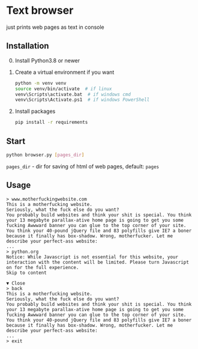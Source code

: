 # Text browser

just prints web pages as text in console

## Installation

0. Install Python3.8 or newer
1. Create a virtual environment if you want
    
    ```bash
    python -m venv venv
    source venv/bin/activate  # if linux
    venv\Scripts\activate.bat  # if windows cmd
    venv\Scripts\Activate.ps1  # if windows PowerShell
    ```

2. Install packages

    ```bash
    pip install -r requirements
    ```

## Start

```bash
python browser.py [pages_dir]
```
`pages_dir` - dir for saving of html of web pages, default: `pages`

## Usage

```
> www.motherfuckingwebsite.com
This is a motherfucking website.
Seriously, what the fuck else do you want?
You probably build websites and think your shit is special. You think your 13 megabyte parallax-ative home page is going to get you some fucking Awwward banner you can glue to the top corner of your site. You think your 40-pound jQuery file and 83 polyfills give IE7 a boner because it finally has box-shadow. Wrong, motherfucker. Let me describe your perfect-ass website:
...
> python.org
Notice: While Javascript is not essential for this website, your interaction with the content will be limited. Please turn Javascript on for the full experience. 
Skip to content

▼ Close
> back
This is a motherfucking website.
Seriously, what the fuck else do you want?
You probably build websites and think your shit is special. You think your 13 megabyte parallax-ative home page is going to get you some fucking Awwward banner you can glue to the top corner of your site. You think your 40-pound jQuery file and 83 polyfills give IE7 a boner because it finally has box-shadow. Wrong, motherfucker. Let me describe your perfect-ass website:
...
> exit
```
